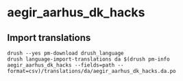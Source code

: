 aegir_aarhus_dk_hacks
=====================


Import translations
-------------------

```
drush --yes pm-download drush_language
drush language-import-translations da $(drush pm-info aegir_aarhus_dk_hacks --fields=path --format=csv)/translations/da/aegir_aarhus_dk_hacks.da.po
```
